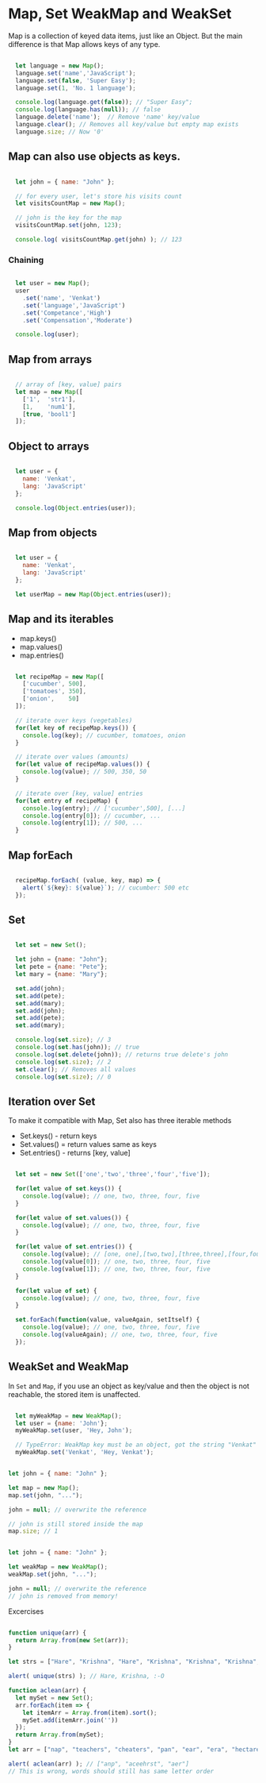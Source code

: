 # Map, Set WeakMap and WeakSet
Map is a collection of keyed data items, just like an Object. But the main difference is that Map allows keys of any type.

```js

  let language = new Map();
  language.set('name','JavaScript');
  language.set(false, 'Super Easy');
  language.set(1, 'No. 1 language');

  console.log(language.get(false)); // "Super Easy";
  console.log(language.has(null)); // false
  language.delete('name');  // Remove 'name' key/value
  language.clear(); // Removes all key/value but empty map exists
  language.size; // Now '0'

```

## Map can also use objects as keys.
```js

  let john = { name: "John" };

  // for every user, let's store his visits count
  let visitsCountMap = new Map();

  // john is the key for the map
  visitsCountMap.set(john, 123);

  console.log( visitsCountMap.get(john) ); // 123

```

### Chaining
```js

  let user = new Map();
  user
    .set('name', 'Venkat')
    .set('language','JavaScript')
    .set('Competance','High')
    .set('Compensation','Moderate')

  console.log(user);

```

## Map from arrays
```js

  // array of [key, value] pairs
  let map = new Map([
    ['1',  'str1'],
    [1,    'num1'],
    [true, 'bool1']
  ]);

```

## Object to arrays
```js

  let user = {
    name: 'Venkat',
    lang: 'JavaScript'
  };

  console.log(Object.entries(user));

```

## Map from objects
```js

  let user = {
    name: 'Venkat',
    lang: 'JavaScript'
  };

  let userMap = new Map(Object.entries(user));

```

## Map and its iterables
* map.keys()
* map.values()
* map.entries()

```js

  let recipeMap = new Map([
    ['cucumber', 500],
    ['tomatoes', 350],
    ['onion',    50]
  ]);

  // iterate over keys (vegetables)
  for(let key of recipeMap.keys()) {
    console.log(key); // cucumber, tomatoes, onion
  }

  // iterate over values (amounts)
  for(let value of recipeMap.values()) {
    console.log(value); // 500, 350, 50
  }

  // iterate over [key, value] entries
  for(let entry of recipeMap) {
    console.log(entry); // ['cucumber',500], [...]
    console.log(entry[0]); // cucumber, ...
    console.log(entry[1]); // 500, ...
  }

```

## Map forEach
```js

  recipeMap.forEach( (value, key, map) => {
    alert(`${key}: ${value}`); // cucumber: 500 etc
  });

```

## Set
```js

  let set = new Set();

  let john = {name: "John"};
  let pete = {name: "Pete"};
  let mary = {name: "Mary"};

  set.add(john);
  set.add(pete);
  set.add(mary);
  set.add(john);
  set.add(pete);
  set.add(mary);

  console.log(set.size); // 3
  console.log(set.has(john)); // true
  console.log(set.delete(john)); // returns true delete's john
  console.log(set.size); // 2
  set.clear(); // Removes all values
  console.log(set.size); // 0

```

## Iteration over Set
To make it compatible with Map, Set also has three iterable methods
* Set.keys() - return keys
* Set.values() = return values same as keys
* Set.entries() - returns [key, value]
```js

  let set = new Set(['one','two','three','four','five']);

  for(let value of set.keys()) {
    console.log(value); // one, two, three, four, five
  }

  for(let value of set.values()) {
    console.log(value); // one, two, three, four, five
  }

  for(let value of set.entries()) {
    console.log(value); // [one, one],[two,two],[three,three],[four,four],[five,five]
    console.log(value[0]); // one, two, three, four, five
    console.log(value[1]); // one, two, three, four, five
  }

  for(let value of set) {
    console.log(value); // one, two, three, four, five
  }

  set.forEach(function(value, valueAgain, setItself) {
    console.log(value); // one, two, three, four, five
    console.log(valueAgain); // one, two, three, four, five
  });

```

## WeakSet and WeakMap
In `Set` and `Map`, if you use an object as key/value and then the object is not reachable, the stored item is unaffected.
```js

  let myWeakMap = new WeakMap();
  let user = {name: 'John'};
  myWeakMap.set(user, 'Hey, John');

  // TypeError: WeakMap key must be an object, got the string "Venkat"
  myWeakMap.set('Venkat', 'Hey, Venkat'); 

```

```js

let john = { name: "John" };

let map = new Map();
map.set(john, "...");

john = null; // overwrite the reference

// john is still stored inside the map
map.size; // 1


let john = { name: "John" };

let weakMap = new WeakMap();
weakMap.set(john, "...");

john = null; // overwrite the reference
// john is removed from memory!
```

Excercises
```js

function unique(arr) {
  return Array.from(new Set(arr));
}

let strs = ["Hare", "Krishna", "Hare", "Krishna", "Krishna", "Krishna", "Hare", "Hare", ":-O"];

alert( unique(strs) ); // Hare, Krishna, :-O

function aclean(arr) {
  let mySet = new Set();
  arr.forEach(item => {
    let itemArr = Array.from(item).sort();
    mySet.add(itemArr.join(''))
  });
  return Array.from(mySet);
}
let arr = ["nap", "teachers", "cheaters", "pan", "ear", "era", "hectares"];

alert( aclean(arr) ); // ["anp", "aceehrst", "aer"]
// This is wrong, words should still has same letter order

```
